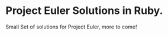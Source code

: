 Project Euler Solutions in Ruby.
================================

Small Set of solutions for Project Euler, more to come!